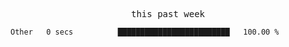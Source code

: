 <p align="center"><samp>this past week</samp></p>
<!--START_SECTION:waka-->

```txt
Other   0 secs          █████████████████████████   100.00 %
```

<!--END_SECTION:waka-->


